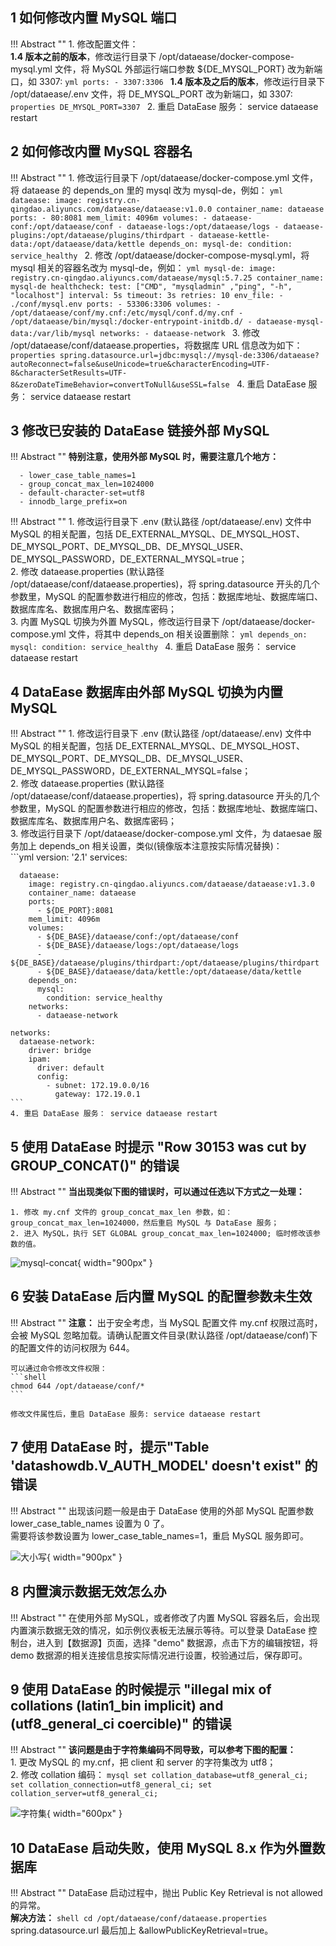 ## 1 <span id="mysql-port">如何修改内置 MySQL 端口</span>

!!! Abstract ""
    1. 修改配置文件：  
    **1.4 版本之前的版本**，修改运行目录下 /opt/dataease/docker-compose-mysql.yml 文件，将 MySQL 外部运行端口参数 ${DE_MYSQL_PORT} 改为新端口，如 3307:
    ```yml
        ports:
          - 3307:3306
    ```
    **1.4 版本及之后的版本**，修改运行目录下 /opt/dataease/.env 文件，将 DE_MYSQL_PORT 改为新端口，如 3307:
    ```properties
    DE_MYSQL_PORT=3307
    ```
    2. 重启 DataEase 服务： service dataease restart

## 2 <span id="mysql-changename">如何修改内置 MySQL 容器名</span>

!!! Abstract ""
    1. 修改运行目录下 /opt/dataease/docker-compose.yml 文件，将 dataease 的 depends_on 里的 mysql 改为 mysql-de，例如：
    ```yml
      dataease:
        image: registry.cn-qingdao.aliyuncs.com/dataease/dataease:v1.0.0
        container_name: dataease
        ports:
          - 80:8081
        mem_limit: 4096m
        volumes:
          - dataease-conf:/opt/dataease/conf
          - dataease-logs:/opt/dataease/logs
          - dataease-plugins:/opt/dataease/plugins/thirdpart
          - dataease-kettle-data:/opt/dataease/data/kettle
        depends_on:
          mysql-de:
            condition: service_healthy
    ```
    2. 修改 /opt/dataease/docker-compose-mysql.yml，将 mysql 相关的容器名改为 mysql-de，例如：
    ```yml
      mysql-de:
        image: registry.cn-qingdao.aliyuncs.com/dataease/mysql:5.7.25
        container_name: mysql-de
        healthcheck:
          test: ["CMD", "mysqladmin" ,"ping", "-h", "localhost"]
          interval: 5s
          timeout: 3s
          retries: 10
        env_file:
          - ./conf/mysql.env
        ports:
          - 53306:3306
        volumes:
          - /opt/dataease/conf/my.cnf:/etc/mysql/conf.d/my.cnf
          - /opt/dataease/bin/mysql:/docker-entrypoint-initdb.d/
          - dataease-mysql-data:/var/lib/mysql
        networks:
          - dataease-network
    ```
    3. 修改 /opt/dataease/conf/dataease.properties，将数据库 URL 信息改为如下：
    ```properties
    spring.datasource.url=jdbc:mysql://mysql-de:3306/dataease?autoReconnect=false&useUnicode=true&characterEncoding=UTF-8&characterSetResults=UTF-8&zeroDateTimeBehavior=convertToNull&useSSL=false
    ```
    4. 重启 DataEase 服务： service dataease restart


## 3 <span id="mysql-switch-ext">修改已安装的 DataEase 链接外部 MySQL</span>


!!! Abstract ""
    **特别注意，使用外部 MySQL 时，需要注意几个地方：**

      - lower_case_table_names=1
      - group_concat_max_len=1024000
      - default-character-set=utf8
      - innodb_large_prefix=on

!!! Abstract ""
    1. 修改运行目录下 .env (默认路径 /opt/dataease/.env) 文件中 MySQL 的相关配置，包括 DE_EXTERNAL_MYSQL、DE_MYSQL_HOST、DE_MYSQL_PORT、DE_MYSQL_DB、DE_MYSQL_USER、DE_MYSQL_PASSWORD，DE_EXTERNAL_MYSQL=true；  
    2. 修改 dataease.properties (默认路径 /opt/dataease/conf/dataease.properties)，将 spring.datasource 开头的几个参数里，MySQL 的配置参数进行相应的修改，包括：数据库地址、数据库端口、数据库库名、数据库用户名、数据库密码；  
    3. 内置 MySQL 切换为外置 MySQL，修改运行目录下 /opt/dataease/docker-compose.yml 文件，将其中 depends_on 相关设置删除：
    ```yml
        depends_on:
          mysql:
            condition: service_healthy
    ```
    4. 重启 DataEase 服务： service dataease restart


## 4 <span id="mysql-switch-inner">DataEase 数据库由外部 MySQL 切换为内置 MySQL</span>

!!! Abstract ""
    1. 修改运行目录下 .env (默认路径 /opt/dataease/.env) 文件中 MySQL 的相关配置，包括 DE_EXTERNAL_MYSQL、DE_MYSQL_HOST、DE_MYSQL_PORT、DE_MYSQL_DB、DE_MYSQL_USER、DE_MYSQL_PASSWORD，DE_EXTERNAL_MYSQL=false；  
    2. 修改 dataease.properties (默认路径 /opt/dataease/conf/dataease.properties)，将 spring.datasource 开头的几个参数里，MySQL 的配置参数进行相应的修改，包括：数据库地址、数据库端口、数据库库名、数据库用户名、数据库密码；  
    3. 修改运行目录下 /opt/dataease/docker-compose.yml 文件，为 dataesae 服务加上 depends_on 相关设置，类似(镜像版本注意按实际情况替换)：  
    ```yml
    version: '2.1'
    services:
    
      dataease:
        image: registry.cn-qingdao.aliyuncs.com/dataease/dataease:v1.3.0
        container_name: dataease
        ports:
          - ${DE_PORT}:8081
        mem_limit: 4096m
        volumes:
          - ${DE_BASE}/dataease/conf:/opt/dataease/conf
          - ${DE_BASE}/dataease/logs:/opt/dataease/logs
          - ${DE_BASE}/dataease/plugins/thirdpart:/opt/dataease/plugins/thirdpart
          - ${DE_BASE}/dataease/data/kettle:/opt/dataease/data/kettle
        depends_on:
          mysql:
            condition: service_healthy
        networks:
          - dataease-network
    
    networks:
      dataease-network:
        driver: bridge
        ipam:
          driver: default
          config:
            - subnet: 172.19.0.0/16
              gateway: 172.19.0.1
    ```
    4. 重启 DataEase 服务： service dataease restart


## 5 使用 DataEase 时提示 "Row 30153 was cut by GROUP_CONCAT()" 的错误

!!! Abstract ""
    **当出现类似下图的错误时，可以通过任选以下方式之一处理：**  

    1. 修改 my.cnf 文件的 group_concat_max_len 参数，如：group_concat_max_len=1024000，然后重启 MySQL 与 DataEase 服务；  
    2. 进入 MySQL，执行 SET GLOBAL group_concat_max_len=1024000; 临时修改该参数的值。

![mysql-concat](../../img/faq/mysql-concat.png){ width="900px" }


## 6 安装 DataEase 后内置 MySQL 的配置参数未生效

!!! Abstract ""
    **注意：** 出于安全考虑，当 MySQL 配置文件 my.cnf 权限过高时，会被 MySQL 忽略加载。请确认配置文件目录(默认路径 /opt/dataease/conf)下的配置文件的访问权限为 644。

    可以通过命令修改文件权限：
    ```shell
    chmod 644 /opt/dataease/conf/*
    ```

    修改文件属性后，重启 DataEase 服务: service dataease restart


## 7 使用 DataEase 时，提示"Table 'datashowdb.V_AUTH_MODEL' doesn't exist" 的错误

!!! Abstract ""
    出现该问题一般是由于 DataEase 使用的外部 MySQL 配置参数 lower_case_table_names 设置为 0 了。  
    需要将该参数设置为 lower_case_table_names=1，重启 MySQL 服务即可。

![大小写](../../img/faq/mysql-lowercase.png){ width="900px" }

## 8 <span id="demo-datasource">内置演示数据无效怎么办</span>

!!! Abstract ""
    在使用外部 MySQL，或者修改了内置 MySQL 容器名后，会出现内置演示数据无效的情况，如示例仪表板无法展示等待。可以登录 DataEase 控制台，进入到【数据源】页面，选择 "demo" 数据源，点击下方的编辑按钮，将 demo 数据源的相关连接信息按实际情况进行设置，校验通过后，保存即可。

## 9 使用 DataEase 的时候提示 "illegal mix of collations (latin1_bin implicit) and (utf8_general_ci coercible)" 的错误

!!! Abstract ""
    **该问题是由于字符集编码不同导致，可以参考下图的配置：**  
    1. 更改 MySQL 的 my.cnf，把 client 和 server 的字符集改为 utf8；  
    2. 修改 collation 编码：
    ```mysql
    set collation_database=utf8_general_ci;
    set collation_connection=utf8_general_ci;
    set collation_server=utf8_general_ci;
    ```

![字符集](../../img/faq/mysql-char.png){ width="600px" }

## 10 DataEase 启动失败，使用 MySQL 8.x 作为外置数据库

!!! Abstract ""
    DataEase 启动过程中，抛出 Public Key Retrieval is not allowed 的异常。  
    **解决方法：**
    ```shell
    cd /opt/dataease/conf/dataease.properties
    ```
    spring.datasource.url 最后加上 &allowPublicKeyRetrieval=true。


